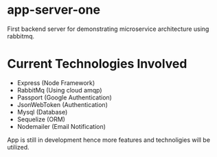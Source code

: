 # app-server-one

First backend server for demonstrating microservice architecture using rabbitmq.

# Current Technologies Involved

- Express (Node Framework)
- RabbitMq (Using cloud amqp)
- Passport (Google Authentication)
- JsonWebToken (Authentication)
- Mysql (Database)
- Sequelize (ORM)
- Nodemailer (Email Notification)

App is still in development hence more features and technoligies will be utilized.
